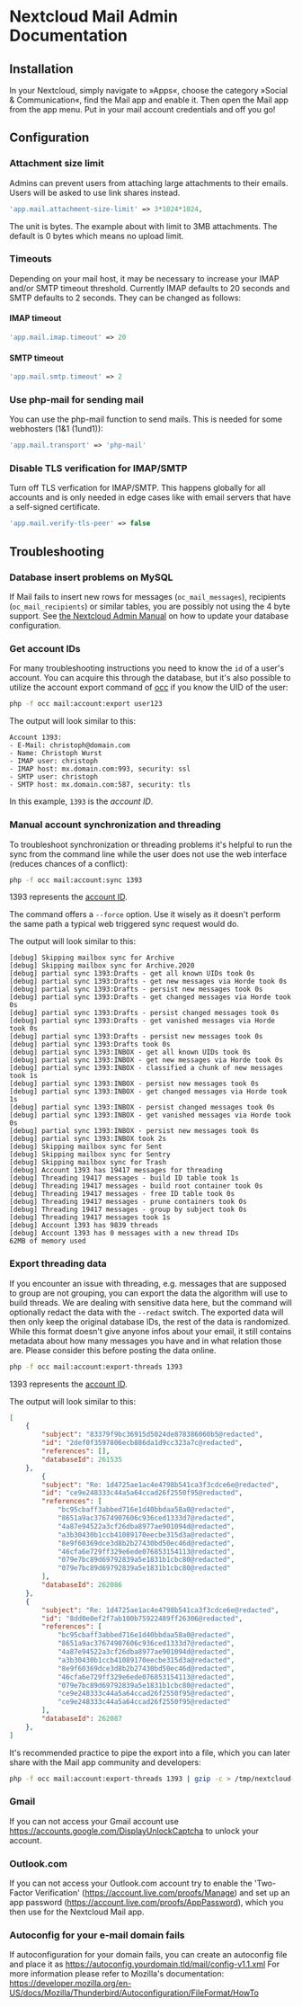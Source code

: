 # Nextcloud Mail Admin Documentation

## Installation

In your Nextcloud, simply navigate to »Apps«, choose the category »Social & Communication«, find the Mail app and enable it.
Then open the Mail app from the app menu. Put in your mail account credentials and off you go!

## Configuration

### Attachment size limit

Admins can prevent users from attaching large attachments to their emails. Users will be asked to use link shares instead.

```php
'app.mail.attachment-size-limit' => 3*1024*1024,
```

The unit is bytes. The example about with limit to 3MB attachments. The default is 0 bytes which means no upload limit.

### Timeouts
Depending on your mail host, it may be necessary to increase your IMAP and/or SMTP timeout threshold. Currently IMAP defaults to 20 seconds and SMTP defaults to 2 seconds. They can be changed as follows:

#### IMAP timeout
```php
'app.mail.imap.timeout' => 20
```
#### SMTP timeout
```php
'app.mail.smtp.timeout' => 2
```
### Use php-mail for sending mail
You can use the php-mail function to send mails. This is needed for some webhosters (1&1 (1und1)):
```php
'app.mail.transport' => 'php-mail'
```
### Disable TLS verification for IMAP/SMTP
Turn off TLS verfication for IMAP/SMTP. This happens globally for all accounts and is only needed in edge cases like with email servers that have a self-signed certificate.
```php
'app.mail.verify-tls-peer' => false
```

## Troubleshooting

### Database insert problems on MySQL

If Mail fails to insert new rows for messages (`oc_mail_messages`), recipients (`oc_mail_recipients`) or similar tables, you are possibly not using the 4 byte support. See [the Nextcloud Admin Manual](https://docs.nextcloud.com/server/stable/admin_manual/configuration_database/mysql_4byte_support.html) on how to update your database configuration.

### Get account IDs

For many troubleshooting instructions you need to know the `id` of a user's account. You can acquire this through the database, but it's also possible to utilize the account export command of [occ](https://docs.nextcloud.com/server/stable/admin_manual/configuration_server/occ_command.html) if you know the UID of the user:

```bash
php -f occ mail:account:export user123
```

The output will look similar to this:

```
Account 1393:
- E-Mail: christoph@domain.com
- Name: Christoph Wurst
- IMAP user: christoph
- IMAP host: mx.domain.com:993, security: ssl
- SMTP user: christoph
- SMTP host: mx.domain.com:587, security: tls
```

In this example, `1393` is the *account ID*.

### Manual account synchronization and threading

To troubleshoot synchronization or threading problems it's helpful to run the sync from the command line while the user does not use the web interface (reduces chances of a conflict):

```bash
php -f occ mail:account:sync 1393
```

1393 represents the [account ID](#get-account-ids).

The command offers a ``--force`` option. Use it wisely as it doesn't perform the same path a typical web triggered sync request would do.

The output will look similar to this:

```
[debug] Skipping mailbox sync for Archive
[debug] Skipping mailbox sync for Archive.2020
[debug] partial sync 1393:Drafts - get all known UIDs took 0s
[debug] partial sync 1393:Drafts - get new messages via Horde took 0s
[debug] partial sync 1393:Drafts - persist new messages took 0s
[debug] partial sync 1393:Drafts - get changed messages via Horde took 0s
[debug] partial sync 1393:Drafts - persist changed messages took 0s
[debug] partial sync 1393:Drafts - get vanished messages via Horde took 0s
[debug] partial sync 1393:Drafts - persist new messages took 0s
[debug] partial sync 1393:Drafts took 0s
[debug] partial sync 1393:INBOX - get all known UIDs took 0s
[debug] partial sync 1393:INBOX - get new messages via Horde took 0s
[debug] partial sync 1393:INBOX - classified a chunk of new messages took 1s
[debug] partial sync 1393:INBOX - persist new messages took 0s
[debug] partial sync 1393:INBOX - get changed messages via Horde took 1s
[debug] partial sync 1393:INBOX - persist changed messages took 0s
[debug] partial sync 1393:INBOX - get vanished messages via Horde took 0s
[debug] partial sync 1393:INBOX - persist new messages took 0s
[debug] partial sync 1393:INBOX took 2s
[debug] Skipping mailbox sync for Sent
[debug] Skipping mailbox sync for Sentry
[debug] Skipping mailbox sync for Trash
[debug] Account 1393 has 19417 messages for threading
[debug] Threading 19417 messages - build ID table took 1s
[debug] Threading 19417 messages - build root container took 0s
[debug] Threading 19417 messages - free ID table took 0s
[debug] Threading 19417 messages - prune containers took 0s
[debug] Threading 19417 messages - group by subject took 0s
[debug] Threading 19417 messages took 1s
[debug] Account 1393 has 9839 threads
[debug] Account 1393 has 0 messages with a new thread IDs
62MB of memory used
```

### Export threading data

If you encounter an issue with threading, e.g. messages that are supposed to group are not grouping, you can export the data the algorithm will use to build threads. We are dealing with sensitive data here, but the command will optionally redact the data with the ``--redact`` switch. The exported data will then only keep the original database IDs, the rest of the data is randomized. While this format doesn't give anyone infos about your email, it still contains metadata about how many messages you have and in what relation those are. Please consider this before posting the data online.

```bash
php -f occ mail:account:export-threads 1393
```

1393 represents the [account ID](#get-account-ids).

The output will look similar to this:

```json
[
    {
        "subject": "83379f9bc36915d5024de878386060b5@redacted",
        "id": "2def0f3597806ecb886da1d9cc323a7c@redacted",
        "references": [],
        "databaseId": 261535
    },
        {
        "subject": "Re: 1d4725ae1ac4e4798b541ca3f3cdce6e@redacted",
        "id": "ce9e248333c44a5a64ccad26f2550f95@redacted",
        "references": [
            "bc95cbaff3abbed716e1d40bbdaa58a0@redacted",
            "8651a9ac37674907606c936ced1333d7@redacted",
            "4a87e94522a3cf26dba8977ae901094d@redacted",
            "a3b30430b1ccb41089170eecbe315d3a@redacted",
            "8e9f60369dce3d8b2b27430bd50ec46d@redacted",
            "46cfa6e729ff329e6ede076853154113@redacted",
            "079e7bc89d69792839a5e1831b1cbc80@redacted",
            "079e7bc89d69792839a5e1831b1cbc80@redacted"
        ],
        "databaseId": 262086
    },
    {
        "subject": "Re: 1d4725ae1ac4e4798b541ca3f3cdce6e@redacted",
        "id": "8dd0e0ef2f7ab100b75922489ff26306@redacted",
        "references": [
            "bc95cbaff3abbed716e1d40bbdaa58a0@redacted",
            "8651a9ac37674907606c936ced1333d7@redacted",
            "4a87e94522a3cf26dba8977ae901094d@redacted",
            "a3b30430b1ccb41089170eecbe315d3a@redacted",
            "8e9f60369dce3d8b2b27430bd50ec46d@redacted",
            "46cfa6e729ff329e6ede076853154113@redacted",
            "079e7bc89d69792839a5e1831b1cbc80@redacted",
            "ce9e248333c44a5a64ccad26f2550f95@redacted",
            "ce9e248333c44a5a64ccad26f2550f95@redacted"
        ],
        "databaseId": 262087
    },
]
```

It's recommended practice to pipe the export into a file, which you can later share with the Mail app community and developers:

```bash
php -f occ mail:account:export-threads 1393 | gzip -c > /tmp/nextcloud-mail-threads-1393.json.gz
```

### Gmail

If you can not access your Gmail account use https://accounts.google.com/DisplayUnlockCaptcha to unlock your account.

### Outlook.com

If you can not access your Outlook.com account try to enable the 'Two-Factor Verification' (https://account.live.com/proofs/Manage) and set up an app password (https://account.live.com/proofs/AppPassword), which you then use for the Nextcloud Mail app.

### Autoconfig for your e-mail domain fails

If autoconfiguration for your domain fails, you can create an autoconfig file and place it as https://autoconfig.yourdomain.tld/mail/config-v1.1.xml
For more information please refer to Mozilla's documentation:
https://developer.mozilla.org/en-US/docs/Mozilla/Thunderbird/Autoconfiguration/FileFormat/HowTo
